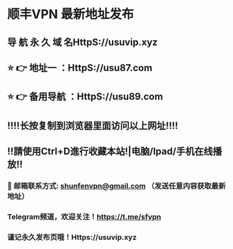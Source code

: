 # 顺丰VPN 最新地址发布 
## 导 航 永 久 域 名HttpS://usuvip.xyz
## ⭐️ 👉 地址一 ：HttpS://usu87.com
## ⭐️ 👉 备用导航 ：HttpS://usu89.com
## ‼️‼️长按复制到浏览器里面访问以上网址‼️‼️
## ‼️請使用Ctrl+D進行收藏本站!|电脑/Ipad/手机在线播放‼️
### 📧 邮箱联系方式: shunfenvpn@gmail.com （发送任意内容获取最新地址）
### Telegram频道，欢迎关注！https://t.me/sfvpn
### 谨记永久发布页哦！Https://usuvip.xyz
